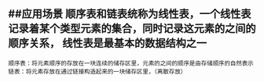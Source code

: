 ##应用场景
    顺序表和链表统称为线性表，一个线性表记录着某个类型元素的集合，同时记录这元素的之间的顺序关系，
    线性表是最基本的数据结构之一
---
    顺序表：将元素顺序的存放在一块连续的储存区里，元素的之间的顺序是由存储顺序的自然表示
    链表：将元素存放在通过链接构造起来的一块储存区里，（离散存放）
    
    